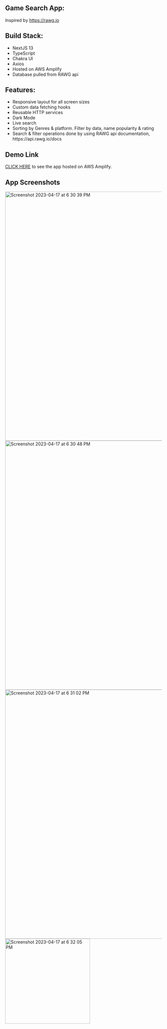 ## Game Search App:
Inspired by https://rawg.io


## Build Stack:

<ul>
<li>NextJS 13</li>
<li>TypeScript</li>
<li>Chakra UI</li>
<li>Axios</li>
<li>Hosted on AWS Amplify</li>
<li>Database pulled from RAWG api</li>
</ul>


## Features:

<ul>
<li>Responsive layout for all screen sizes</li>
<li>Custom data fetching hooks</li>
<li>Reusable HTTP services </li>
<li>Dark Mode</li>
<li>Live search</li>
<li>Sorting by Genres & platform. Filter by data, name popularity & rating</li>
<li>Search & filter operations done by using RAWG api documentation, https://api.rawg.io/docs </li>
</ul>


## Demo Link

[CLICK HERE](https://main.d2sqhamzsx566d.amplifyapp.com/) to see the app hosted on AWS Amplify.


## App Screenshots

<img width="800" alt="Screenshot 2023-04-17 at 6 30 39 PM" src="https://user-images.githubusercontent.com/4363970/232551672-c354ada8-e97c-416e-879d-b81e1254445b.png">

<img width="800" alt="Screenshot 2023-04-17 at 6 30 48 PM" src="https://user-images.githubusercontent.com/4363970/232551618-6b344a46-93f4-4fcb-b406-92e9b30cd92a.png">

<img width="800" alt="Screenshot 2023-04-17 at 6 31 02 PM" src="https://user-images.githubusercontent.com/4363970/232551518-561af567-3d12-4b78-acaa-4c1910d83bf9.png">

<img width="273" alt="Screenshot 2023-04-17 at 6 32 05 PM" src="https://user-images.githubusercontent.com/4363970/232551723-c1d1c089-8d65-4b0c-be3f-cc530f4a6eab.png">

